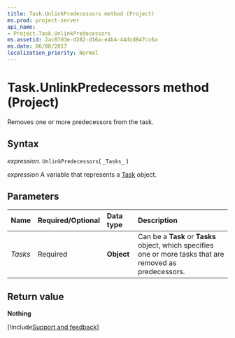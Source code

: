 ```yaml
---
title: Task.UnlinkPredecessors method (Project)
ms.prod: project-server
api_name:
- Project.Task.UnlinkPredecessors
ms.assetid: 2ac8703e-d282-d16a-e4b4-44dcd847cc6a
ms.date: 06/08/2017
localization_priority: Normal
---
```



# Task.UnlinkPredecessors method (Project)

Removes one or more predecessors from the task.


## Syntax

_expression_. `UnlinkPredecessors`( `_Tasks_` )

_expression_ A variable that represents a [Task](./Project.Task.md) object.


## Parameters



|Name|Required/Optional|Data type|Description|
|:-----|:-----|:-----|:-----|
| _Tasks_|Required|**Object**|Can be a **Task** or **Tasks** object, which specifies one or more tasks that are removed as predecessors.|

## Return value

 **Nothing**

[!include[Support and feedback](~/includes/feedback-boilerplate.md)]